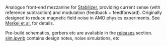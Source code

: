 Analogue front-end mezzanine for [Stabilizer](https://github.com/sinara-hw/stabilizer), providing current sense (with reference subtraction) and modulation (feedback + feedforward). Originally designed to reduce magnetic field noise in AMO physics experiments. See [Merkel et al.](https://arxiv.org/abs/1808.03310) for details.

Pre-build schematics, gerbers etc are avaliable in the [releases](https://github.com/OxfordIonTrapGroup/stabilizer_current_sense/releases) section. [sim.ipynb](https://github.com/OxfordIonTrapGroup/stabilizer_current_sense/blob/master/sim.ipynb) contains design notes, noise simulations, etc
